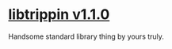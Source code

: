 # [libtrippin v1.1.0](https://github.com/hellory4n/libtrippin)

Handsome standard library thing by yours truly.
